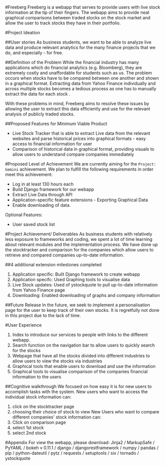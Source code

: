 #Freeberg
Freeberg is a webapp that serves to provide users with live stock information at the tip of their fingers. The webapp aims to provide neat graphical comparisons between traded stocks on the stock market and allow the user to track stocks they have in their portfolio.


#Project Ideation 

##User stories
As business students, we want to be able to analyze live data and produce relevant analytics for the many finance projects that we do, and especially - for free.

##Definition of the Problem
While the financial industry has many applications which do financial analytics (e.g. Bloomberg), they are extremely costly and unaffordable for students such as us. The problem occurs when stocks have to be compared between one another and shown in a graphical format. Extracting data from Yahoo Finance individually and across multiple stocks becomes a tedious process as one has to manually extract the data for each stock . 

With these problems in mind, Freeberg aims to resolve these issues by allowing the user to extract this data efficiently and use for the relevant analysis of publicly traded stocks.

##Proposed Features for Minimum Viable Product
* Live Stock Tracker that is able to extract Live data from the relevant websites and parse historical prices into graphical formats - easy access to financial information for user
* Comparison of historical data in graphical format, providing visuals to allow users to understand compare companies immediately

#Proposed Level of Achievement
We are currently aiming for the `Project: Gemini` achievement. We plan to fulfill the following requirements in order meet this achievement:

* Log in at least 130 hours each
* Build Django framework for our webapp
* Extract Live Data through API
* Application-specific feature extensions - Exporting Graphical Data
* Enable downloading of data. 

Optional Features:
* User saved stock list

#Project Achievement/ Deliverables
As business students with relatively less exposure to frameworks and coding, we spent a lot of time learning about relevant modules and the implementation process. We have done up the stocktracker and comparison for the companies which allow users to retrieve and compared companies up-to-date information.

##4 additional extension milestones completed 
1.	Application specific: Built Django framework to create webapp 
2.	Application specifc: Used Graphing tools to visualise data
3.	Live Stock updates: Used of ystockquote to pull up-to-date information from Yahoo Finance page
4.	Downloading: Enabled downloading of graphs and company information 

##Future Release 
In the future, we seek to implement a personalisation page for the user to keep track of their own stocks. It is regretfully not done in this project due to the lack of time. 

#User Experience 
1. Index  to introduce our services to people with links to the different webapp.
2. Search function on the navigation bar to allow users to quickly search for the stocks
3. Webpage that have all the stocks divided into different industries to allow users to view the stocks via industries
4. Graphical tools that enable users to download and use the information
5. Graphical tools to visualise comparison of the companies financial information to the users

##Cognitive walkthrough
We focused on how easy it is for new users to accomplish tasks with the system.
New users who want to access the individual stock information can: 
1. click on the stocktracker page
2. choosing their choice of stock to view
New Users who want to compare different companies' stock information  can:  
1. Click on comparison page 
2. select 1st stock 
3. select 2nd stock

#Appendix
For view the webapp, please download: 
Jinja2 / MarkupSafe / PyYAML / bokeh v 0.11.1 / django / djangorestframework / numpy / pandas / pip / python-dateutil / pytz / requests / setuptools /  six / tornado / ystockquote 
